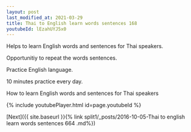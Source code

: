 ```yaml
---
layout: post
last_modified_at: 2021-03-29
title: Thai to English learn words sentences 168 
youtubeId: lEzahUYJ5x0
---
```

 
 
Helps to learn English words and sentences for Thai speakers.

Opportunitiy to repeat the words sentences. 

Practice English language. 
 
10 minutes practice every day. 
 
How to learn English words and sentences for Thai speakers 
 
{% include youtubePlayer.html id=page.youtubeId %}
 
 
[Next]({{ site.baseurl }}{% link  split1/_posts/2016-10-05-Thai to english learn words sentences 664 .md%})
 
